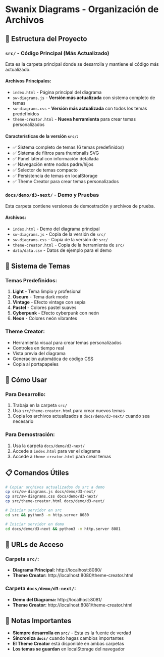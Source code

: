 # Swanix Diagrams - Organización de Archivos

## 📁 **Estructura del Proyecto**

### **`src/` - Código Principal (Más Actualizado)**
Esta es la carpeta principal donde se desarrolla y mantiene el código más actualizado.

#### **Archivos Principales:**
- `index.html` - Página principal del diagrama
- `sw-diagrams.js` - **Versión más actualizada** con sistema completo de temas
- `sw-diagrams.css` - **Versión más actualizada** con todos los temas predefinidos
- `theme-creator.html` - **Nueva herramienta** para crear temas personalizados

#### **Características de la versión `src/`:**
- ✅ Sistema completo de temas (6 temas predefinidos)
- ✅ Sistema de filtros para thumbnails SVG
- ✅ Panel lateral con información detallada
- ✅ Navegación entre nodos padre/hijos
- ✅ Selector de temas compacto
- ✅ Persistencia de temas en localStorage
- ✅ Theme Creator para crear temas personalizados

### **`docs/demo/d3-next/` - Demo y Pruebas**
Esta carpeta contiene versiones de demostración y archivos de prueba.

#### **Archivos:**
- `index.html` - Demo del diagrama principal
- `sw-diagrams.js` - Copia de la versión de `src/`
- `sw-diagrams.css` - Copia de la versión de `src/`
- `theme-creator.html` - Copia de la herramienta de `src/`
- `data/data.csv` - Datos de ejemplo para el demo

## 🎨 **Sistema de Temas**

### **Temas Predefinidos:**
1. **Light** - Tema limpio y profesional
2. **Oscuro** - Tema dark mode
3. **Vintage** - Efecto vintage con sepia
4. **Pastel** - Colores pastel suaves
5. **Cyberpunk** - Efecto cyberpunk con neón
6. **Neon** - Colores neón vibrantes

### **Theme Creator:**
- Herramienta visual para crear temas personalizados
- Controles en tiempo real
- Vista previa del diagrama
- Generación automática de código CSS
- Copia al portapapeles

## 🚀 **Cómo Usar**

### **Para Desarrollo:**
1. Trabaja en la carpeta `src/`
2. Usa `src/theme-creator.html` para crear nuevos temas
3. Copia los archivos actualizados a `docs/demo/d3-next/` cuando sea necesario

### **Para Demostración:**
1. Usa la carpeta `docs/demo/d3-next/`
2. Accede a `index.html` para ver el diagrama
3. Accede a `theme-creator.html` para crear temas

## 📋 **Comandos Útiles**

```bash
# Copiar archivos actualizados de src a demo
cp src/sw-diagrams.js docs/demo/d3-next/
cp src/sw-diagrams.css docs/demo/d3-next/
cp src/theme-creator.html docs/demo/d3-next/

# Iniciar servidor en src
cd src && python3 -m http.server 8080

# Iniciar servidor en demo
cd docs/demo/d3-next && python3 -m http.server 8081
```

## 🎯 **URLs de Acceso**

### **Carpeta `src/`:**
- **Diagrama Principal:** http://localhost:8080/
- **Theme Creator:** http://localhost:8080/theme-creator.html

### **Carpeta `docs/demo/d3-next/`:**
- **Demo del Diagrama:** http://localhost:8081/
- **Theme Creator:** http://localhost:8081/theme-creator.html

## 📝 **Notas Importantes**

- **Siempre desarrolla en `src/`** - Esta es la fuente de verdad
- **Sincroniza `docs/`** cuando hagas cambios importantes
- **El Theme Creator** está disponible en ambas carpetas
- **Los temas se guardan** en localStorage del navegador 